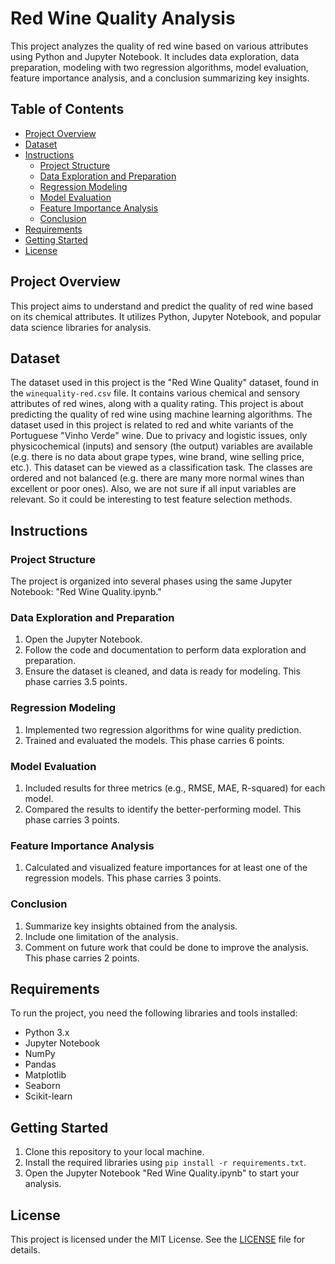 # Red Wine Quality Analysis

This project analyzes the quality of red wine based on various attributes using Python and Jupyter Notebook. It includes data exploration, data preparation, modeling with two regression algorithms, model evaluation, feature importance analysis, and a conclusion summarizing key insights.

## Table of Contents

- [Project Overview](#project-overview)
- [Dataset](#dataset)
- [Instructions](#instructions)
  - [Project Structure](#project-structure)
  - [Data Exploration and Preparation](#data-exploration-and-preparation)
  - [Regression Modeling](#regression-modeling)
  - [Model Evaluation](#model-evaluation)
  - [Feature Importance Analysis](#feature-importance-analysis)
  - [Conclusion](#conclusion)
- [Requirements](#requirements)
- [Getting Started](#getting-started)
- [License](#license)

## Project Overview

This project aims to understand and predict the quality of red wine based on its chemical attributes. It utilizes Python, Jupyter Notebook, and popular data science libraries for analysis.

## Dataset

The dataset used in this project is the "Red Wine Quality" dataset, found in the `winequality-red.csv` file. It contains various chemical and sensory attributes of red wines, along with a quality rating. This project is about predicting the quality of red wine using machine learning algorithms. The dataset used in this project is related to red and white variants of the Portuguese "Vinho Verde" wine. Due to privacy and logistic issues, only physicochemical (inputs) and sensory (the output) variables are available (e.g. there is no data about grape types, wine brand, wine selling price, etc.). This dataset can be viewed as a classification task. The classes are ordered and not balanced (e.g. there are many more normal wines than excellent or poor ones). Also, we are not sure if all input variables are relevant. So it could be interesting to test feature selection methods.

## Instructions

### Project Structure

The project is organized into several phases using the same Jupyter Notebook: "Red Wine Quality.ipynb."

### Data Exploration and Preparation

1. Open the Jupyter Notebook.
2. Follow the code and documentation to perform data exploration and preparation.
3. Ensure the dataset is cleaned, and data is ready for modeling. This phase carries 3.5 points.

### Regression Modeling

1. Implemented two regression algorithms for wine quality prediction.
2. Trained and evaluated the models. This phase carries 6 points.

### Model Evaluation

1. Included results for three metrics (e.g., RMSE, MAE, R-squared) for each model.
2. Compared the results to identify the better-performing model. This phase carries 3 points.

### Feature Importance Analysis

1. Calculated and visualized feature importances for at least one of the regression models. This phase carries 3 points.

### Conclusion

1. Summarize key insights obtained from the analysis.
2. Include one limitation of the analysis.
3. Comment on future work that could be done to improve the analysis. This phase carries 2 points.


## Requirements

To run the project, you need the following libraries and tools installed:

- Python 3.x
- Jupyter Notebook
- NumPy
- Pandas
- Matplotlib
- Seaborn
- Scikit-learn

## Getting Started

1. Clone this repository to your local machine.
2. Install the required libraries using `pip install -r requirements.txt`.
3. Open the Jupyter Notebook "Red Wine Quality.ipynb" to start your analysis.

## License

This project is licensed under the MIT License. See the [LICENSE](LICENSE) file for details.
